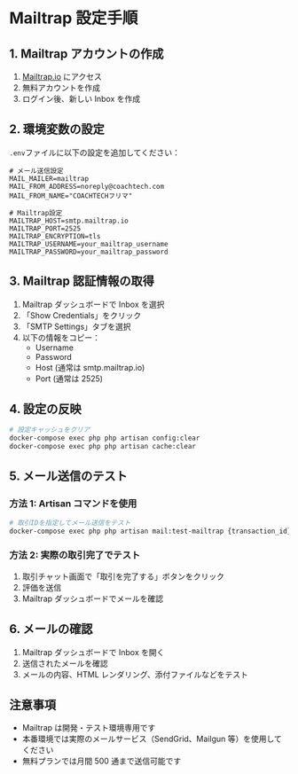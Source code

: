 # Mailtrap 設定手順

## 1. Mailtrap アカウントの作成

1. [Mailtrap.io](https://mailtrap.io) にアクセス
2. 無料アカウントを作成
3. ログイン後、新しい Inbox を作成

## 2. 環境変数の設定

`.env`ファイルに以下の設定を追加してください：

```env
# メール送信設定
MAIL_MAILER=mailtrap
MAIL_FROM_ADDRESS=noreply@coachtech.com
MAIL_FROM_NAME="COACHTECHフリマ"

# Mailtrap設定
MAILTRAP_HOST=smtp.mailtrap.io
MAILTRAP_PORT=2525
MAILTRAP_ENCRYPTION=tls
MAILTRAP_USERNAME=your_mailtrap_username
MAILTRAP_PASSWORD=your_mailtrap_password
```

## 3. Mailtrap 認証情報の取得

1. Mailtrap ダッシュボードで Inbox を選択
2. 「Show Credentials」をクリック
3. 「SMTP Settings」タブを選択
4. 以下の情報をコピー：
    - Username
    - Password
    - Host (通常は smtp.mailtrap.io)
    - Port (通常は 2525)

## 4. 設定の反映

```bash
# 設定キャッシュをクリア
docker-compose exec php php artisan config:clear
docker-compose exec php php artisan cache:clear
```

## 5. メール送信のテスト

### 方法 1: Artisan コマンドを使用

```bash
# 取引IDを指定してメール送信をテスト
docker-compose exec php php artisan mail:test-mailtrap {transaction_id}
```

### 方法 2: 実際の取引完了でテスト

1. 取引チャット画面で「取引を完了する」ボタンをクリック
2. 評価を送信
3. Mailtrap ダッシュボードでメールを確認

## 6. メールの確認

1. Mailtrap ダッシュボードで Inbox を開く
2. 送信されたメールを確認
3. メールの内容、HTML レンダリング、添付ファイルなどをテスト

## 注意事項

-   Mailtrap は開発・テスト環境専用です
-   本番環境では実際のメールサービス（SendGrid、Mailgun 等）を使用してください
-   無料プランでは月間 500 通まで送信可能です
